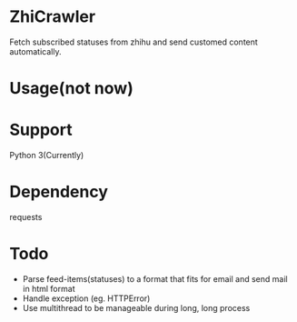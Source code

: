 # ZhiCrawler   
Fetch subscribed statuses from zhihu and send customed content automatically.
# Usage(not now)  
# Support
Python 3(Currently)  
# Dependency
requests
# Todo
* Parse feed-items(statuses) to a format that fits for email and send mail in html format    
* Handle exception (eg. HTTPError)
* Use multithread to be manageable during long, long process
